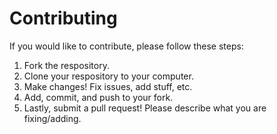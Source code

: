 # Contributing
If you would like to contribute, please follow these steps:

1. Fork the respository.
2. Clone your respository to your computer.
3. Make changes! Fix issues, add stuff, etc.
4. Add, commit, and push to your fork.
5. Lastly, submit a pull request! Please describe what you are fixing/adding.
